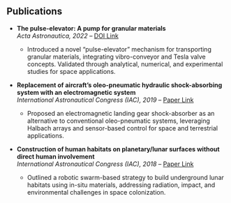 ## **Publications**
- **The pulse-elevator: A pump for granular materials**  
   *Acta Astronautica, 2022* – [DOI Link](https://doi.org/10.1016/j.actaastro.2022.07.052)  
   - Introduced a novel “pulse-elevator” mechanism for transporting granular materials, integrating vibro-conveyor and Tesla valve concepts. Validated through analytical, numerical, and experimental studies for space applications.  

- **Replacement of aircraft’s oleo-pneumatic hydraulic shock-absorbing system with an electromagnetic system**  
   *International Astronautical Congress (IAC), 2019* – [Paper Link](https://dl.iafastro.directory/event/IAC-2019/paper/51055/)  
   - Proposed an electromagnetic landing gear shock-absorber as an alternative to conventional oleo-pneumatic systems, leveraging Halbach arrays and sensor-based control for space and terrestrial applications.  

- **Construction of human habitats on planetary/lunar surfaces without direct human involvement**  
   *International Astronautical Congress (IAC), 2018* – [Paper Link](https://dl.iafastro.directory/event/IAC-2018/paper/48021/)  
   - Outlined a robotic swarm-based strategy to build underground lunar habitats using in-situ materials, addressing radiation, impact, and environmental challenges in space colonization.

